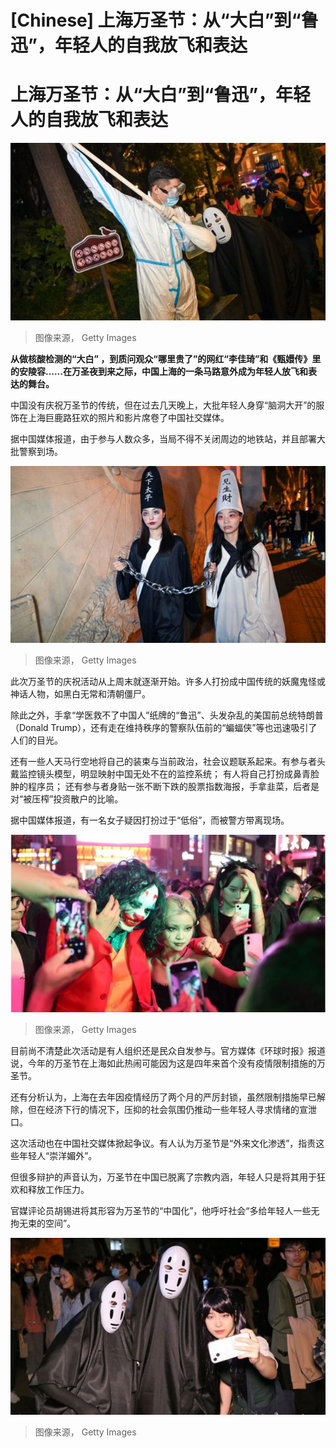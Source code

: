 # [Chinese] 上海万圣节：从“大白”到“鲁迅”，年轻人的自我放飞和表达

#  上海万圣节：从“大白”到“鲁迅”，年轻人的自我放飞和表达


![.](_131584276_whatsubject.jpg)

> 图像来源，  Getty Images

**从做核酸检测的“大白” ，到质问观众“哪里贵了”的网红“李佳琦”和《甄嬛传》里的安陵容……在万圣夜到来之际，中国上海的一条马路意外成为年轻人放飞和表达的舞台。**

中国没有庆祝万圣节的传统，但在过去几天晚上，大批年轻人身穿“脑洞大开”的服饰在上海巨鹿路狂欢的照片和影片席卷了中国社交媒体。

据中国媒体报道，由于参与人数众多，当局不得不关闭周边的地铁站，并且部署大批警察到场。

![.](_131584221_67283168.jpg)

> 图像来源，  Getty Images

此次万圣节的庆祝活动从上周末就逐渐开始。许多人打扮成中国传统的妖魔鬼怪或神话人物，如黑白无常和清朝僵尸。

除此之外，手拿“学医救不了中国人”纸牌的“鲁迅”、头发杂乱的美国前总统特朗普（Donald Trump），还有走在维持秩序的警察队伍前的“蝙蝠侠”等也迅速吸引了人们的目光。

还有一些人天马行空地将自己的装束与当前政治，社会议题联系起来。有参与者头戴监控镜头模型，明显映射中国无处不在的监控系统； 有人将自己打扮成鼻青脸肿的程序员； 还有参与者身贴一张不断下跌的股票指数海报，手拿韭菜，后者是对“被压榨”投资散户的比喻。

据中国媒体报道，有一名女子疑因打扮过于“低俗”，而被警方带离现场。

![。](_131584282_0056ca26-b826-4ddd-af18-0bd8996af32c.jpg)

> 图像来源，  Getty Images

目前尚不清楚此次活动是有人组织还是民众自发参与。官方媒体《环球时报》报道说，今年的万圣节在上海如此热闹可能因为这是四年来首个没有疫情限制措施的万圣节。

还有分析认为，上海在去年因疫情经历了两个月的严厉封锁，虽然限制措施早已解除，但在经济下行的情况下，压抑的社会氛围仍推动一些年轻人寻求情绪的宣泄口。

这次活动也在中国社交媒体掀起争议。有人认为万圣节是“外来文化渗透”，指责这些年轻人“崇洋媚外”。

但很多辩护的声音认为，万圣节在中国已脱离了宗教内涵，年轻人只是将其用于狂欢和释放工作压力。

官媒评论员胡锡进将其形容为万圣节的“中国化”，他呼吁社会“多给年轻人一些无拘无束的空间”。

![。](_131584283_3fe92b04-8d73-4f14-bb6b-e5ae9989a9d9.jpg)

> 图像来源，  Getty Images



